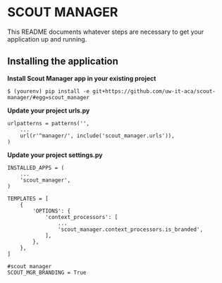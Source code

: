 SCOUT MANAGER
=============

This README documents whatever steps are necessary to get your application up and running.

## Installing the application ##

**Install Scout Manager app in your existing project**  

    $ (yourenv) pip install -e git+https://github.com/uw-it-aca/scout-manager/#egg=scout_manager

**Update your project urls.py**

    urlpatterns = patterns('',
        ...
        url(r'^manager/', include('scout_manager.urls')),
    )

**Update your project settings.py**

    INSTALLED_APPS = (
        ...
        'scout_manager',
    )

    TEMPLATES = [
        {
            'OPTIONS': {
                'context_processors': [
                    ...
                    'scout_manager.context_processors.is_branded',
                ],
            },
        },
    ]

    #scout manager
    SCOUT_MGR_BRANDING = True
